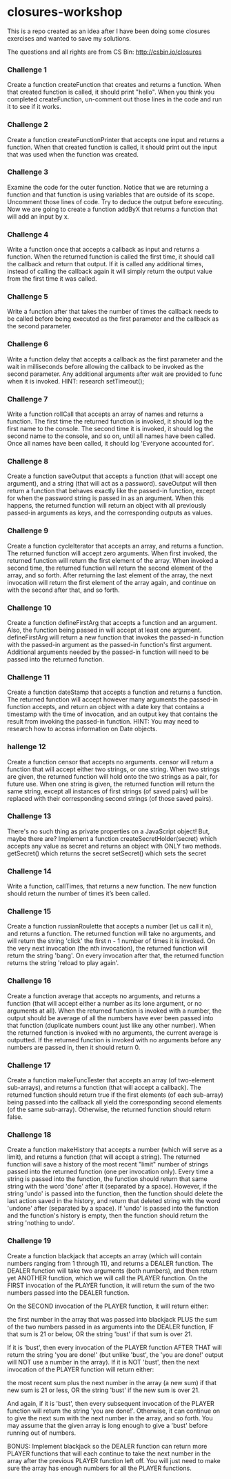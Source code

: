 # closures-workshop
This is a repo created as an idea after I have been doing some closures exercises and wanted to save my solutions. 

The questions and all rights are from CS Bin: http://csbin.io/closures

### Challenge 1
Create a function createFunction that creates and returns a function. When that created function is called, it should print "hello". When you think you completed createFunction, un-comment out those lines in the code and run it to see if it works.

### Challenge 2
Create a function createFunctionPrinter that accepts one input and returns a function. When that created function is called, it should print out the input that was used when the function was created.

### Challenge 3
Examine the code for the outer function. Notice that we are returning a function and that function is using variables that are outside of its scope.
Uncomment those lines of code. Try to deduce the output before executing. Now we are going to create a function addByX that returns a function that will add an input by x.
### Challenge 4
Write a function once that accepts a callback as input and returns a function. When the returned function is called the first time, it should call the callback and return that output. If it is called any additional times, instead of calling the callback again it will simply return the output value from the first time it was called.
### Challenge 5
Write a function after that takes the number of times the callback needs to be called before being executed as the first parameter and the callback as the second parameter.
### Challenge 6
Write a function delay that accepts a callback as the first parameter and the wait in milliseconds before allowing the callback to be invoked as the second parameter. Any additional arguments after wait are provided to func when it is invoked. HINT: research setTimeout();
### Challenge 7
Write a function rollCall that accepts an array of names and returns a function. The first time the returned function is invoked, it should log the first name to the console. The second time it is invoked, it should log the second name to the console, and so on, until all names have been called. Once all names have been called, it should log 'Everyone accounted for'.
### Challenge 8
Create a function saveOutput that accepts a function (that will accept one argument), and a string (that will act as a password). saveOutput will then return a function that behaves exactly like the passed-in function, except for when the password string is passed in as an argument. When this happens, the returned function will return an object with all previously passed-in arguments as keys, and the corresponding outputs as values.
### Challenge 9
Create a function cycleIterator that accepts an array, and returns a function. The returned function will accept zero arguments. When first invoked, the returned function will return the first element of the array. When invoked a second time, the returned function will return the second element of the array, and so forth. After returning the last element of the array, the next invocation will return the first element of the array again, and continue on with the second after that, and so forth.
### Challenge 10
Create a function defineFirstArg that accepts a function and an argument. Also, the function being passed in will accept at least one argument. defineFirstArg will return a new function that invokes the passed-in function with the passed-in argument as the passed-in function's first argument. Additional arguments needed by the passed-in function will need to be passed into the returned function.
### Challenge 11
Create a function dateStamp that accepts a function and returns a function. The returned function will accept however many arguments the passed-in function accepts, and return an object with a date key that contains a timestamp with the time of invocation, and an output key that contains the result from invoking the passed-in function. HINT: You may need to research how to access information on Date objects.
### hallenge 12
Create a function censor that accepts no arguments. censor will return a function that will accept either two strings, or one string. When two strings are given, the returned function will hold onto the two strings as a pair, for future use. When one string is given, the returned function will return the same string, except all instances of first strings (of saved pairs) will be replaced with their corresponding second strings (of those saved pairs).
### Challenge 13
There's no such thing as private properties on a JavaScript object! But, maybe there are? Implement a function createSecretHolder(secret) which accepts any value as secret and returns an object with ONLY two methods. getSecret() which returns the secret setSecret() which sets the secret
### Challenge 14
Write a function, callTimes, that returns a new function. The new function should return the number of times it’s been called.
### Challenge 15
Create a function russianRoulette that accepts a number (let us call it n), and returns a function. The returned function will take no arguments, and will return the string 'click' the first n - 1 number of times it is invoked. On the very next invocation (the nth invocation), the returned function will return the string 'bang'. On every invocation after that, the returned function returns the string 'reload to play again'.
### Challenge 16
Create a function average that accepts no arguments, and returns a function (that will accept either a number as its lone argument, or no arguments at all). When the returned function is invoked with a number, the output should be average of all the numbers have ever been passed into that function (duplicate numbers count just like any other number). When the returned function is invoked with no arguments, the current average is outputted. If the returned function is invoked with no arguments before any numbers are passed in, then it should return 0.
### Challenge 17
Create a function makeFuncTester that accepts an array (of two-element sub-arrays), and returns a function (that will accept a callback). The returned function should return true if the first elements (of each sub-array) being passed into the callback all yield the corresponding second elements (of the same sub-array). Otherwise, the returned function should return false.
### Challenge 18
Create a function makeHistory that accepts a number (which will serve as a limit), and returns a function (that will accept a string). The returned function will save a history of the most recent "limit" number of strings passed into the returned function (one per invocation only). Every time a string is passed into the function, the function should return that same string with the word 'done' after it (separated by a space). However, if the string 'undo' is passed into the function, then the function should delete the last action saved in the history, and return that deleted string with the word 'undone' after (separated by a space). If 'undo' is passed into the function and the function's history is empty, then the function should return the string 'nothing to undo'.
### Challenge 19

Create a function blackjack that accepts an array (which will contain numbers ranging from 1 through 11), and returns a DEALER function. The DEALER function will take two arguments (both numbers), and then return yet ANOTHER function, which we will call the PLAYER function.
On the FIRST invocation of the PLAYER function, it will return the sum of the two numbers passed into the DEALER function.

On the SECOND invocation of the PLAYER function, it will return either:

the first number in the array that was passed into blackjack PLUS the sum of the two numbers passed in as arguments into the DEALER function, IF that sum is 21 or below, OR
the string 'bust' if that sum is over 21.

If it is 'bust', then every invocation of the PLAYER function AFTER THAT will return the string 'you are done!' (but unlike 'bust', the 'you are done!' output will NOT use a number in the array). If it is NOT 'bust', then the next invocation of the PLAYER function will return either:

the most recent sum plus the next number in the array (a new sum) if that new sum is 21 or less, OR
the string 'bust' if the new sum is over 21.

And again, if it is 'bust', then every subsequent invocation of the PLAYER function will return the string 'you are done!'. Otherwise, it can continue on to give the next sum with the next number in the array, and so forth.
You may assume that the given array is long enough to give a 'bust' before running out of numbers.

BONUS: Implement blackjack so the DEALER function can return more PLAYER functions that will each continue to take the next number in the array after the previous PLAYER function left off. You will just need to make sure the array has enough numbers for all the PLAYER functions.
